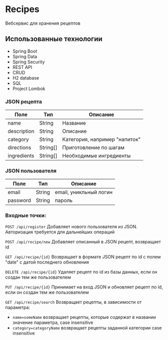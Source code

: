 # Recipes

Вебсервис для хранения рецептов

## Использованные технологии
- Spring Boot
- Spring Data
- Spring Security
- REST API
- CRUD
- H2 database
- SQL
- Project Lombok

### JSON рецепта

|Поле       |Тип     |Описание                     |
|-----------|--------|-----------------------------|
|    name   | String |Название                     |
|description| String |Описание                     |
|  category | String |Категория, например "напиток"|
| directions|String[]|Приготовление по шагам       |
|ingredients|String[]|Необходимые ингредиенты      |

### JSON пользователя

|Поле    |Тип     |Описание                     |
|--------|--------|-----------------------------|
|  email | String |email, уникльный логин       |
|password| String |пароль                       |

### Входные точки:

```POST /api/register```        Добавляет нового пользователя из JSON. Авторизация требуется для дальнейших операций

```POST /api/recipe/new```      Добавляет описанный в JSON рецепт, возвращает id

```GET /api/recipe/{id}```      Возвращает в формате JSON рецепт по id с полем "date" с датой последнего обновления

```DELETE /api/recipe/{id}```   Удаляет рецепт по id из базы данных, если он создан тем же пользователем

```PUT /api/recipe/{id}```      Принимает на вход JSON и обновляет рецепт по id, если он создан тем же пользователем

```GET /api/recipe/search```       Возвращает рецепты, в зависимости от параметра:

* ```name=someName```           возвращает рецепты, которые содержат в названии значение параметра, case insensitive
* ```category=categoryName```   возвращает рецепты заданной категории case insensitive

